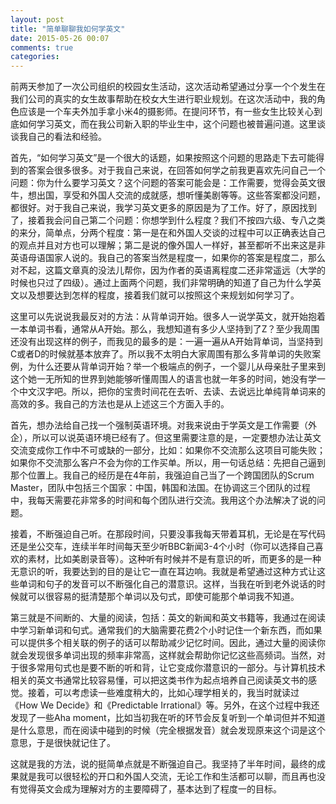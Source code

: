 ```yaml
---
layout: post
title: "简单聊聊我如何学英文"
date: 2015-05-26 00:07
comments: true
categories:
---
```


前两天参加了一次公司组织的校园女生活动，这次活动希望通过分享一个个发生在我们公司的真实的女生故事帮助在校女大生进行职业规划。在这次活动中，我的角色应该是一个车夫外加手拿小米4的摄影师。在提问环节，有一些女生比较关心到底如何学习英文，而在我公司新入职的毕业生中，这个问题也被普遍问道。这里谈谈我自己的看法和经验。

首先，“如何学习英文”是一个很大的话题，如果按照这个问题的思路走下去可能得到的答案会很多很多。对于我自己来说，在回答如何学之前我更喜欢先问自己一个问题：你为什么要学习英文？这个问题的答案可能会是：工作需要，觉得会英文很牛，想出国，享受和外国人交流的成就感，想听懂美剧等等。这些答案都没问题，都很好。对于我自己来说，我学习英文更多的原因是为了工作。好了，原因找到了，接着我会问自己第二个问题：你想学到什么程度？我们不按四六级、专八之类的来分，简单点，分两个程度：第一是在和外国人交谈的过程中可以正确表达自己的观点并且对方也可以理解；第二是说的像外国人一样好，甚至都听不出来这是非英语母语国家人说的。我自己的答案当然是程度一，如果你的答案是程度二，那么对不起，这篇文章真的没法儿帮你，因为作者的英语离程度二还非常遥远（大学的时候也只过了四级）。通过上面两个问题，我们非常明确的知道了自己为什么学英文以及想要达到怎样的程度，接着我们就可以按照这个来规划如何学习了。

这里可以先说说我最反对的方法：从背单词开始。很多人一说学英文，就开始抱着一本单词书看，通常从A开始。那么，我想知道有多少人坚持到了Z？至少我周围还没有出现这样的例子，而我见的最多的是：一遍一遍从A开始背单词，当坚持到C或者D的时候就基本放弃了。所以我不太明白大家周围有那么多背单词的失败案例，为什么还要从背单词开始？举一个极端点的例子，一个婴儿从母亲肚子里来到这个她一无所知的世界到她能够听懂周围人的语言也就一年多的时间，她没有学一个中文汉字吧。所以，把你的宝贵时间花在去听、去读、去说远比单纯背单词来的高效的多。我自己的方法也是从上述这三个方面入手的。

首先，想办法给自己找一个强制英语环境。对我来说由于学英文是工作需要（外企），所以可以说英语环境已经有了。但这里需要注意的是，一定要想办法让英文交流变成你工作中不可或缺的一部分，比如：如果你不交流那么这项目可能失败；如果你不交流那么客户不会为你的工作买单。所以，用一句话总结：先把自己逼到那个位置上。我自己的经历是在4年前，我强迫自己当了一个跨国团队的Scrum Master，团队中包括三个国家：中国，韩国和法国。在协调这三个团队的过程中，我每天需要花非常多的时间和每个团队进行交流。我用这个办法解决了说的问题。

接着，不断强迫自己听。在那段时间，只要没事我每天带着耳机，无论是在写代码还是坐公交车，连续半年时间每天至少听BBC新闻3-4个小时（你可以选择自己喜欢的素材，比如美剧录音等）。这种听有时候并不是有意识的听，而更多的是一种无意识的听，我要达到的目的是让它一直在耳边响。我就是希望通过这种方式让这些单词和句子的发音可以不断强化自己的潜意识。这样，当我在听到老外说话的时候就可以很容易的挺清楚那个单词以及句式，即使可能那个单词我不知道。

第三就是不间断的、大量的阅读，包括：英文的新闻和英文书籍等，我通过在阅读中学习新单词和句式。通常我们的大脑需要花费2个小时记住一个新东西，而如果可以提供多个相关联的例子的话可以帮助减少记忆时间。因此，通过大量的阅读你就会发现很多单词出现的频率非常高，这样就会帮助你记忆这些高频词。当然，对于很多常用句式也是要不断的听和背，让它变成你潜意识的一部分。与计算机技术相关的英文书通常比较容易懂，可以把这类书作为起点培养自己阅读英文书的感觉。接着，可以考虑读一些难度稍大的，比如心理学相关的，我当时就读过《How We Decide》和《Predictable Irrational》等。另外，在这个过程中我还发现了一些Aha moment，比如当初我在听的环节会反复听到一个单词但并不知道是什么意思，而在阅读中碰到的时候（完全根据发音）就会发现原来这个词是这个意思，于是很快就记住了。

这就是我的方法，说的挺简单点就是不断强迫自己。我坚持了半年时间，最终的成果就是我可以很轻松的开口和外国人交流，无论工作和生活都可以聊，而且再也没有觉得英文会成为理解对方的主要障碍了，基本达到了程度一的目标。
